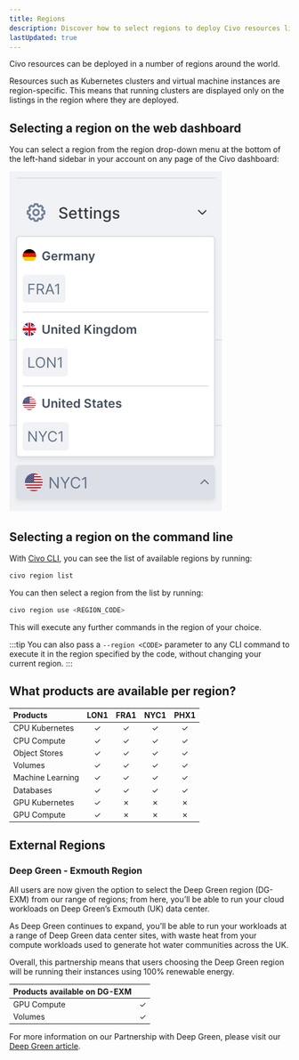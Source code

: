 ```yaml
---
title: Regions
description: Discover how to select regions to deploy Civo resources like Kubernetes clusters and VMs. Use the Civo Dashboard or CLI to manage regions effortlessly.
lastUpdated: true
---
```


<head>
  <title>A Guide to Civo Regions | Civo Documentation</title>
</head>

Civo resources can be deployed in a number of regions around the world.

Resources such as Kubernetes clusters and virtual machine instances are region-specific. This means that running clusters are displayed only on the listings in the region where they are deployed.

## Selecting a region on the web dashboard

You can select a region from the region drop-down menu at the bottom of the left-hand sidebar in your account on any page of the Civo dashboard:

![Drop-down menu for selecting Civo regions](../../../assets/compute/region-select.png)

## Selecting a region on the command line

With [Civo CLI](/overview/tools-overview), you can see the list of available regions by running:

```bash
civo region list
```

You can then select a region from the list by running:

```bash
civo region use <REGION_CODE>
```

This will execute any further commands in the region of your choice.

:::tip
You can also pass a `--region <CODE>` parameter to any CLI command to execute it in the region specified by the code, without changing your current region.
:::

## What products are available per region?

| Products         | LON1 | FRA1 | NYC1 | PHX1 |
|:-----------------|:----:|:----:|:----:|:----:|
| CPU Kubernetes   |  ✓   |  ✓   |  ✓   |  ✓   |
| CPU Compute      |  ✓   |  ✓   |  ✓   |  ✓   |
| Object Stores    |  ✓   |  ✓   |  ✓   |  ✓   |
| Volumes          |  ✓   |  ✓   |  ✓   |  ✓   |
| Machine Learning |  ✓   |  ✓   |  ✓   |  ✓   |
| Databases        |  ✓   |  ✓   |  ✓   |  ✓   |
| GPU Kubernetes   |  ✓   |  ✗   |  ✗   |  ✗   |
| GPU Compute      |  ✓   |  ✗   |  ✗   |  ✗   |

## External Regions

### Deep Green - Exmouth Region

All users are now given the option to select the Deep Green region (DG-EXM) from our range of regions; from here, you’ll be able to run your cloud workloads on Deep Green’s Exmouth (UK) data center.

As Deep Green continues to expand, you’ll be able to run your workloads at a range of Deep Green data center sites, with waste heat from your compute workloads used to generate hot water communities across the UK.

Overall, this partnership means that users choosing the Deep Green region will be running their instances using 100% renewable energy.

| Products available on DG-EXM|     |
|:----------------------------|:---:|
| GPU Compute                 |  ✓  |
| Volumes                     |  ✓  |

For more information on our Partnership with Deep Green, please visit our [Deep Green article](https://www.civo.com/blog/greener-cloud-computing-deep-green). 